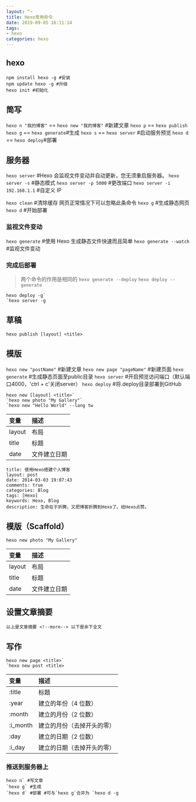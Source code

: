 ```yaml
---
layout: “~
title: Hexo常用命令
date: 2019-09-05 16:11:14
tags:
- hexo
categories: hexo
---
```




## hexo

```
npm install hexo -g #安装  
npm update hexo -g #升级  
hexo init #初始化
```

## 简写

`hexo n "我的博客"` == `hexo new "我的博客"` #新建文章
`hexo p` == `hexo publish`
`hexo g` == `hexo generate`#生成
`hexo s` == `hexo server` #启动服务预览
`hexo d` == `hexo deploy`#部署

## 服务器

`hexo server` #Hexo 会监视文件变动并自动更新，您无须重启服务器。
`hexo server -s` #静态模式
`hexo server -p 5000` #更改端口
`hexo server -i 192.168.1.1` #自定义 IP

`hexo clean` #清除缓存 网页正常情况下可以忽略此条命令
`hexo g` #生成静态网页
`hexo d` #开始部署

### 监视文件变动

`hexo generate` #使用 Hexo 生成静态文件快速而且简单
`hexo generate --watch` #监视文件变动

### 完成后部署

> 两个命令的作用是相同的
> `hexo generate --deploy`
> `hexo deploy --generate`

```
hexo deploy -g`
`hexo server -g
```

## 草稿

```
hexo publish [layout] <title>
```

## 模版

`hexo new "postName"` #新建文章
`hexo new page "pageName"` #新建页面
`hexo generate` #生成静态页面至public目录
`hexo server` #开启预览访问端口（默认端口4000，'ctrl + c'关闭server）
`hexo deploy` #将.deploy目录部署到GitHub

```
hexo new [layout] <title>`
`hexo new photo "My Gallery"`
`hexo new "Hello World" --lang tw
```

| 变量   | 描述         |
| :----- | :----------- |
| layout | 布局         |
| title  | 标题         |
| date   | 文件建立日期 |

```
title: 使用Hexo搭建个人博客
layout: post
date: 2014-03-03 19:07:43
comments: true
categories: Blog
tags: [Hexo]
keywords: Hexo, Blog
description: 生命在于折腾，又把博客折腾到Hexo了。给Hexo点赞。
```

## 模版（Scaffold）

```
hexo new photo "My Gallery"
```

| 变量   | 描述         |
| :----- | :----------- |
| layout | 布局         |
| title  | 标题         |
| date   | 文件建立日期 |

## 设置文章摘要

```
以上是文章摘要 <!--more--> 以下是余下全文 
```

## 写作

```
hexo new page <title>`
`hexo new post <title>
```

| 变量     | 描述                       |
| :------- | :------------------------- |
| :title   | 标题                       |
| :year    | 建立的年份（4 位数）       |
| :month   | 建立的月份（2 位数）       |
| :i_month | 建立的月份（去掉开头的零） |
| :day     | 建立的日期（2 位数）       |
| :i_day   | 建立的日期（去掉开头的零） |

### 推送到服务器上

```
hexo n` #写文章
`hexo g` #生成
`hexo d` #部署 #可与`hexo g`合并为 `hexo d -g
```

